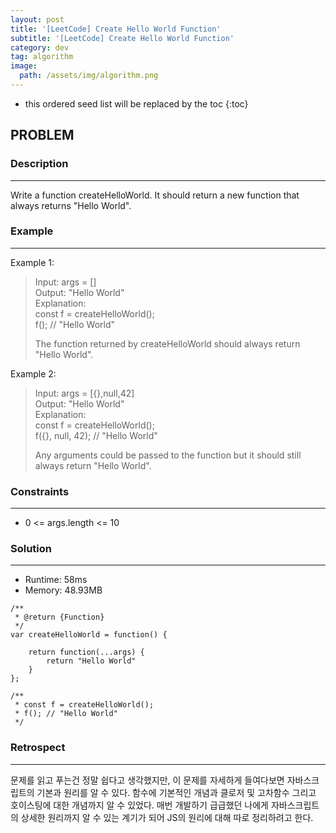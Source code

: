 ```yaml
---
layout: post
title: '[LeetCode] Create Hello World Function'
subtitle: '[LeetCode] Create Hello World Function'
category: dev
tag: algorithm
image:
  path: /assets/img/algorithm.png
---
```


<!-- prettier-ignore -->
* this ordered seed list will be replaced by the toc
{:toc}

## PROBLEM

### **Description**

---

Write a function createHelloWorld. It should return a new function that always returns "Hello World".

### **Example**

---

Example 1:

> Input: args = []  
> Output: "Hello World"  
> Explanation:  
> const f = createHelloWorld();  
> f(); // "Hello World"
>
> The function returned by createHelloWorld should always return "Hello World".

Example 2:

> Input: args = [{},null,42]  
> Output: "Hello World"  
> Explanation:  
> const f = createHelloWorld();  
> f({}, null, 42); // "Hello World"
>
> Any arguments could be passed to the function but it should still always return "Hello World".

### **Constraints**

---

- 0 <= args.length <= 10

### Solution

---

- Runtime: 58ms
- Memory: 48.93MB

```
/**
 * @return {Function}
 */
var createHelloWorld = function() {

    return function(...args) {
        return "Hello World"
    }
};

/**
 * const f = createHelloWorld();
 * f(); // "Hello World"
 */
```

### Retrospect

---

문제를 읽고 푸는건 정말 쉽다고 생각했지만, 이 문제를 자세하게 들여다보면 자바스크립트의 기본과 원리를 알 수 있다. 함수에 기본적인 개념과 클로저 및 고차함수 그리고 호이스팅에 대한 개념까지 알 수 있었다. 매번 개발하기 급급했던 나에게 자바스크립트의 상세한 원리까지 알 수 있는 계기가 되어 JS의 원리에 대해 따로 정리하려고 한다.
